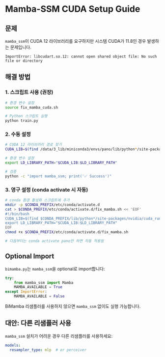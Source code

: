 # Mamba-SSM CUDA Setup Guide

## 문제
`mamba_ssm`이 CUDA 12 라이브러리를 요구하지만 시스템 CUDA가 11.8인 경우 발생하는 문제입니다.

```
ImportError: libcudart.so.12: cannot open shared object file: No such file or directory
```

## 해결 방법

### 1. 스크립트 사용 (권장)

```bash
# 환경 변수 설정
source fix_mamba_cuda.sh

# Python 스크립트 실행
python train.py
```

### 2. 수동 설정

```bash
# CUDA 12 라이브러리 경로 찾기
CUDA_LIB=$(find /data/3_lib/miniconda3/envs/pano/lib/python*/site-packages/nvidia/cuda_runtime/lib -name "libcudart.so.12" -exec dirname {} \; | head -1)

# 환경 변수 설정
export LD_LIBRARY_PATH="$CUDA_LIB:$LD_LIBRARY_PATH"

# 검증
python -c "import mamba_ssm; print('✅ Success')"
```

### 3. 영구 설정 (conda activate 시 자동)

```bash
# conda 환경 활성화 스크립트에 추가
mkdir -p $CONDA_PREFIX/etc/conda/activate.d
cat > $CONDA_PREFIX/etc/conda/activate.d/fix_mamba.sh << 'EOF'
#!/bin/bash
CUDA_LIB=$(find $CONDA_PREFIX/lib/python*/site-packages/nvidia/cuda_runtime/lib -name "libcudart.so.12" -exec dirname {} \; | head -1)
export LD_LIBRARY_PATH="$CUDA_LIB:$LD_LIBRARY_PATH"
EOF
chmod +x $CONDA_PREFIX/etc/conda/activate.d/fix_mamba.sh

# 다음부터는 conda activate pano만 하면 자동 적용됨
```

## Optional Import

`bimamba.py`는 `mamba_ssm`을 optional로 import합니다:

```python
try:
    from mamba_ssm import Mamba
    MAMBA_AVAILABLE = True
except ImportError:
    MAMBA_AVAILABLE = False
```

BiMamba 리샘플러를 사용하지 않으면 `mamba_ssm` 없이도 실행 가능합니다.

## 대안: 다른 리샘플러 사용

`mamba_ssm` 설치가 어려운 경우 다른 리샘플러를 사용하세요:

```yaml
models:
  resampler_type: mlp  # or perceiver
```